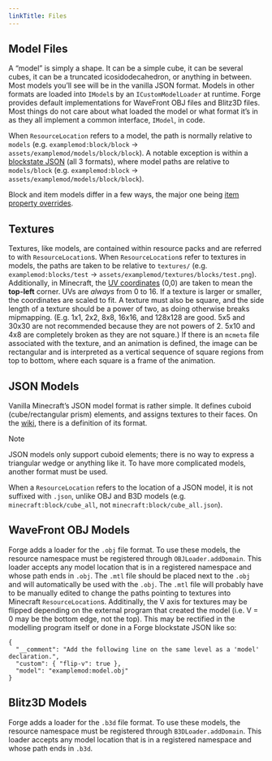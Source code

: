 ```yaml
---
linkTitle: Files
---
```


<article class="docs-entry">
<h1 id="model-files">Model Files<a class="headerlink" href="#model-files" title="Permanent link"> </a></h1>
<p>A &ldquo;model&rdquo; is simply a shape. It can be a simple cube, it can be several cubes, it can be a truncated icosidodecahedron, or anything in between. Most models you&rsquo;ll see will be in the vanilla JSON format. Models in other formats are loaded into <code>IModel</code>s by an <code>ICustomModelLoader</code> at runtime. Forge provides default implementations for WaveFront OBJ files and Blitz3D files. Most things do not care about what loaded the model or what format it&rsquo;s in as they all implement a common interface, <code>IModel</code>, in code.</p>
<p>When <code>ResourceLocation</code> refers to a model, the path is normally relative to <code>models</code> (e.g. <code>examplemod:block/block</code> → <code>assets/examplemod/models/block/block</code>). A notable exception is within a <a href="../blockstates/introduction/index.htm">blockstate JSON</a> (all 3 formats), where model paths are relative to <code>models/block</code> (e.g. <code>examplemod:block</code> → <code>assets/examplemod/models/block/block</code>).</p>
<p>Block and item models differ in a few ways, the major one being <a href="../overrides/index.htm">item property overrides</a>.</p>
<h2 id="textures">Textures<a class="headerlink" href="#textures" title="Permanent link"> </a></h2>
<p>Textures, like models, are contained within resource packs and are referred to with <code>ResourceLocation</code>s. When <code>ResourceLocation</code>s refer to textures in models, the paths are taken to be relative to <code>textures/</code> (e.g. <code>examplemod:blocks/test</code> → <code>assets/examplemod/textures/blocks/test.png</code>). Additionally, in Minecraft, the <a href="../../../../wiki/UV_mapping.html">UV coordinates</a> (0,0) are taken to mean the <strong>top-left</strong> corner. UVs are <em>always</em> from 0 to 16. If a texture is larger or smaller, the coordinates are scaled to fit. A texture must also be square, and the side length of a texture should be a power of two, as doing otherwise breaks mipmapping. (E.g. 1x1, 2x2, 8x8, 16x16, and 128x128 are good. 5x5 and 30x30 are not recommended because they are not powers of 2. 5x10 and 4x8 are completely broken as they are not square.) If there is an <code>mcmeta</code> file associated with the texture, and an animation is defined, the image can be rectangular and is interpreted as a vertical sequence of square regions from top to bottom, where each square is a frame of the animation.</p>
<h2 id="json-models">JSON Models<a class="headerlink" href="#json-models" title="Permanent link"> </a></h2>
<p>Vanilla Minecraft&rsquo;s JSON model format is rather simple. It defines cuboid (cube/rectangular prism) elements, and assigns textures to their faces. On the <a href="../../../../wiki/Model.html#Block_models">wiki</a>, there is a definition of its format.</p>
<div class="admonition note">
<p class="admonition-title">Note</p>
<p>JSON models only support cuboid elements; there is no way to express a triangular wedge or anything like it. To have more complicated models, another format must be used.</p>
</div>
<p>When a <code>ResourceLocation</code> refers to the location of a JSON model, it is not suffixed with <code>.json</code>, unlike OBJ and B3D models (e.g. <code>minecraft:block/cube_all</code>, not <code>minecraft:block/cube_all.json</code>).</p>
<h2 id="wavefront-obj-models">WaveFront OBJ Models<a class="headerlink" href="#wavefront-obj-models" title="Permanent link"> </a></h2>
<p>Forge adds a loader for the <code>.obj</code> file format. To use these models, the resource namespace must be registered through <code>OBJLoader.addDomain</code>. This loader accepts any model location that is in a registered namespace and whose path ends in <code>.obj</code>. The <code>.mtl</code> file should be placed next to the <code>.obj</code> and will automatically be used with the <code>.obj</code>. The <code>.mtl</code> file will probably have to be manually edited to change the paths pointing to textures into Minecraft <code>ResourceLocation</code>s. Additinally, the V axis for textures may be flipped depending on the external program that created the model (i.e. V = 0 may be the bottom edge, not the top). This may be rectified in the modelling program itself or done in a Forge blockstate JSON like so:</p>
<pre class="highlight"><code class="language-json">{
  "__comment": "Add the following line on the same level as a 'model' declaration.",
  "custom": { "flip-v": true },
  "model": "examplemod:model.obj"
}</code></pre>

<h2 id="blitz3d-models">Blitz3D Models<a class="headerlink" href="#blitz3d-models" title="Permanent link"> </a></h2>
<p>Forge adds a loader for the <code>.b3d</code> file format. To use these models, the resource namespace must be registered through <code>B3DLoader.addDomain</code>. This loader accepts any model location that is in a registered namespace and whose path ends in <code>.b3d</code>.</p>
</article>